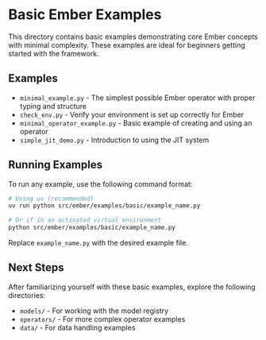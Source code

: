 # Basic Ember Examples

This directory contains basic examples demonstrating core Ember concepts with minimal complexity. These examples are ideal for beginners getting started with the framework.

## Examples

- `minimal_example.py` - The simplest possible Ember operator with proper typing and structure
- `check_env.py` - Verify your environment is set up correctly for Ember
- `minimal_operator_example.py` - Basic example of creating and using an operator
- `simple_jit_demo.py` - Introduction to using the JIT system

## Running Examples

To run any example, use the following command format:

```bash
# Using uv (recommended)
uv run python src/ember/examples/basic/example_name.py

# Or if in an activated virtual environment
python src/ember/examples/basic/example_name.py
```

Replace `example_name.py` with the desired example file.

## Next Steps

After familiarizing yourself with these basic examples, explore the following directories:

- `models/` - For working with the model registry
- `operators/` - For more complex operator examples
- `data/` - For data handling examples
